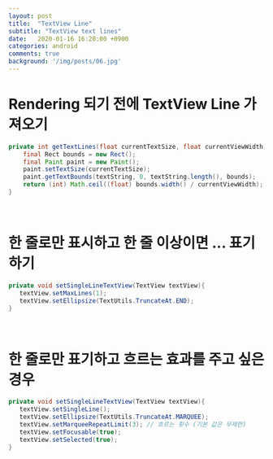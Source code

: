 ```yaml
---
layout: post
title:  "TextView Line"
subtitle: "TextView text lines"
date:   2020-01-16 16:20:00 +0900
categories: android
comments: true
background: '/img/posts/06.jpg'
---
```


# Rendering 되기 전에 TextView Line 가져오기

```java
private int getTextLines(float currentTextSize, float currentViewWidth, String textString){
    final Rect bounds = new Rect();
    final Paint paint = new Paint();
    paint.setTextSize(currentTextSize);
    paint.getTextBounds(textString, 0, textString.length(), bounds);
    return (int) Math.ceil((float) bounds.width() / currentViewWidth);
}
```

<br>

# 한 줄로만 표시하고 한 줄 이상이면 **...** 표기하기
 
 ```java
private void setSingleLineTextView(TextView textView){
    textView.setMaxLines(1);
    textView.setEllipsize(TextUtils.TruncateAt.END);
}
```

<br>

# 한 줄로만 표기하고 흐르는 효과를 주고 싶은 경우

 ```java
private void setSingleLineTextView(TextView textView){
    textView.setSingleLine();
    textView.setEllipsize(TextUtils.TruncateAt.MARQUEE);
    textView.setMarqueeRepeatLimit(3); // 흐르는 횟수 (기본 값은 무제한)
    textView.setFocusable(true);
    textView.setSelected(true);
}
```
